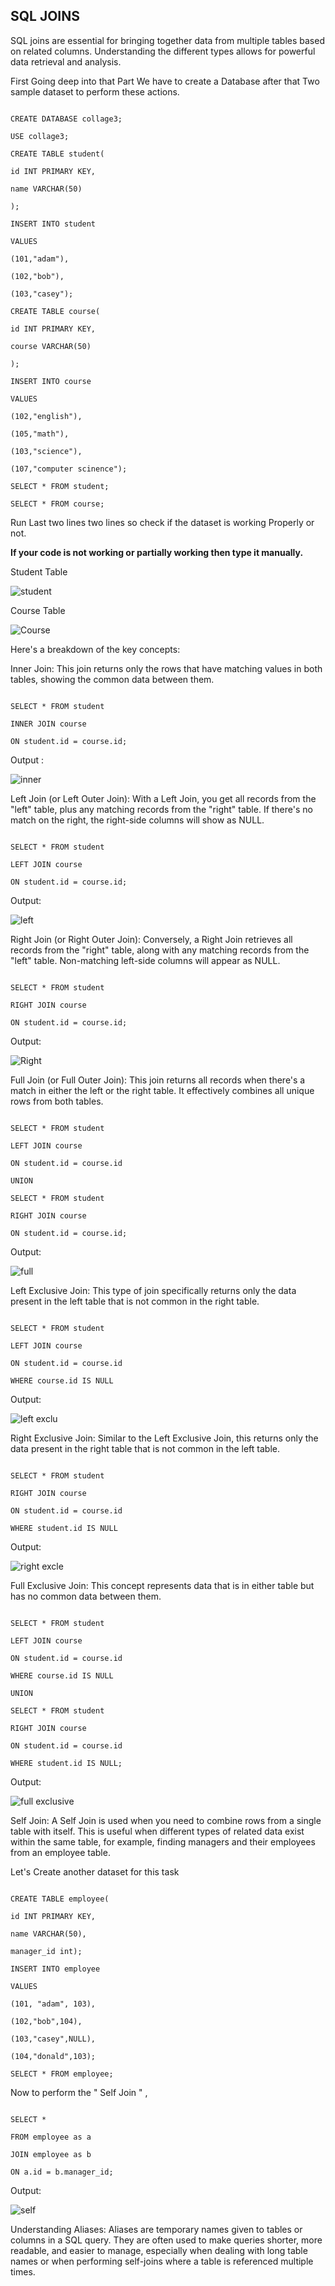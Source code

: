 ## SQL JOINS


SQL joins are essential for bringing together data from multiple tables based on related columns. Understanding the different types allows for powerful data retrieval and analysis.

First Going deep into that Part We have to create a Database after that Two sample dataset to perform these actions.

```

CREATE DATABASE collage3;

USE collage3;

CREATE TABLE student(

id INT PRIMARY KEY,

name VARCHAR(50)

);

INSERT INTO student

VALUES

(101,"adam"),

(102,"bob"),

(103,"casey");

CREATE TABLE course(

id INT PRIMARY KEY,

course VARCHAR(50)

);

INSERT INTO course

VALUES

(102,"english"),

(105,"math"),

(103,"science"),

(107,"computer scinence");

SELECT * FROM student;

SELECT * FROM course;

```

Run Last two lines two lines so check if the dataset is working Properly or not.

**If your code is not working or partially working then type it manually.**

Student Table

![student](https://github.com/user-attachments/assets/d8fd3985-02c5-40e6-ae9a-4b6d4bbd8acd)




Course Table


![Course](https://github.com/user-attachments/assets/3bee32bf-a1b0-4e27-b92f-6a2144d98adb)


Here's a breakdown of the key concepts:

Inner Join: This join returns only the rows that have matching values in both tables, showing the common data between them.

```

SELECT * FROM student

INNER JOIN course

ON student.id = course.id;

```

Output :


![inner](https://github.com/user-attachments/assets/3ce29a35-a7ee-4317-aed8-2bef1587005e)




Left Join (or Left Outer Join): With a Left Join, you get all records from the "left" table, plus any matching records from the "right" table. If there's no match on the right, the right-side columns will show as NULL.

```

SELECT * FROM student

LEFT JOIN course

ON student.id = course.id;

```

Output:


![left](https://github.com/user-attachments/assets/b9ed79b7-da82-4bb2-af36-dce0667d8c49)




Right Join (or Right Outer Join): Conversely, a Right Join retrieves all records from the "right" table, along with any matching records from the "left" table. Non-matching left-side columns will appear as NULL.

```

SELECT * FROM student

RIGHT JOIN course

ON student.id = course.id;

```

Output:


![Right](https://github.com/user-attachments/assets/bb96547a-19bb-420e-a0c7-5d986d270e76)




Full Join (or Full Outer Join): This join returns all records when there's a match in either the left or the right table. It effectively combines all unique rows from both tables.

```

SELECT * FROM student

LEFT JOIN course

ON student.id = course.id

UNION

SELECT * FROM student

RIGHT JOIN course

ON student.id = course.id;

```

Output:




![full ](https://github.com/user-attachments/assets/658ebfd1-b9bc-4d23-a530-cbf388c1f95b)



Left Exclusive Join: This type of join specifically returns only the data present in the left table that is not common in the right table.

```

SELECT * FROM student

LEFT JOIN course

ON student.id = course.id

WHERE course.id IS NULL

```

Output:


![left exclu](https://github.com/user-attachments/assets/790087b8-241a-4b4a-addb-f5e2d3bb469d)



Right Exclusive Join: Similar to the Left Exclusive Join, this returns only the data present in the right table that is not common in the left table.

```

SELECT * FROM student

RIGHT JOIN course

ON student.id = course.id

WHERE student.id IS NULL

```

Output:



![right excle](https://github.com/user-attachments/assets/10f2ef0d-8861-4ead-9a6f-77b4b0531094)




Full Exclusive Join: This concept represents data that is in either table but has no common data between them.

```

SELECT * FROM student

LEFT JOIN course

ON student.id = course.id

WHERE course.id IS NULL

UNION

SELECT * FROM student

RIGHT JOIN course

ON student.id = course.id

WHERE student.id IS NULL;

```

Output:


![full exclusive](https://github.com/user-attachments/assets/8d2d06e6-3382-4bb8-a459-381ddbcfd6b0)




Self Join: A Self Join is used when you need to combine rows from a single table with itself. This is useful when different types of related data exist within the same table, for example, finding managers and their employees from an employee table.

Let's Create another dataset for this task

```

CREATE TABLE employee(

id INT PRIMARY KEY,

name VARCHAR(50),

manager_id int);

INSERT INTO employee

VALUES

(101, "adam", 103),

(102,"bob",104),

(103,"casey",NULL),

(104,"donald",103);

SELECT * FROM employee;

```

Now to perform the " Self Join " ,

```

SELECT *

FROM employee as a

JOIN employee as b

ON a.id = b.manager_id;

```

Output:




![self](https://github.com/user-attachments/assets/0ab07da9-f08e-4eeb-913f-8b28aaf8a0f8)




Understanding Aliases: Aliases are temporary names given to tables or columns in a SQL query. They are often used to make queries shorter, more readable, and easier to manage, especially when dealing with long table names or when performing self-joins where a table is referenced multiple times.
> 
